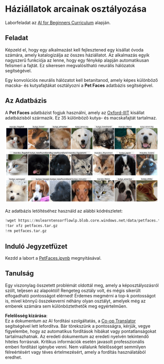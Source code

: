 <!--
CO_OP_TRANSLATOR_METADATA:
{
  "original_hash": "f3d2cee9cb3c52160419e560c57a690e",
  "translation_date": "2025-08-25T22:57:52+00:00",
  "source_file": "lessons/4-ComputerVision/07-ConvNets/lab/README.md",
  "language_code": "hu"
}
-->
# Háziállatok arcainak osztályozása

Laborfeladat az [AI for Beginners Curriculum](https://github.com/microsoft/ai-for-beginners) alapján.

## Feladat

Képzeld el, hogy egy alkalmazást kell fejlesztened egy kisállat óvoda számára, amely katalogizálja az összes háziállatot. Az alkalmazás egyik nagyszerű funkciója az lenne, hogy egy fénykép alapján automatikusan felismeri a fajtát. Ez sikeresen megvalósítható neurális hálózatok segítségével.

Egy konvolúciós neurális hálózatot kell betanítanod, amely képes különböző macska- és kutyafajtákat osztályozni a **Pet Faces** adatbázis segítségével.

## Az Adatbázis

A **Pet Faces** adatbázist fogjuk használni, amely az [Oxford-IIIT](https://www.robots.ox.ac.uk/~vgg/data/pets/) kisállat adatbázisból származik. Ez 35 különböző kutya- és macskafajtát tartalmaz.

![Az adatbázis, amellyel dolgozni fogunk](../../../../../../translated_images/data.50b2a9d5484bdbf0f52f5765b381cec9efe2bd296a98f007f90bedb6ac67f2a8.hu.png)

Az adatbázis letöltéséhez használd az alábbi kódrészletet:

```python
!wget https://mslearntensorflowlp.blob.core.windows.net/data/petfaces.tar.gz
!tar xfz petfaces.tar.gz
!rm petfaces.tar.gz
```

## Induló Jegyzetfüzet

Kezdd a labort a [PetFaces.ipynb](../../../../../../lessons/4-ComputerVision/07-ConvNets/lab/PetFaces.ipynb) megnyitásával.

## Tanulság

Egy viszonylag összetett problémát oldottál meg, amely a képosztályozásról szólt, teljesen az alapoktól! Rengeteg osztály volt, és mégis sikerült elfogadható pontosságot elérned! Érdemes megmérni a top-k pontosságot is, mivel könnyű összekeverni néhány olyan osztályt, amelyek még az emberek számára sem különböztethetők meg egyértelműen.

**Felelősség kizárása**:  
Ez a dokumentum az AI fordítási szolgáltatás, a [Co-op Translator](https://github.com/Azure/co-op-translator) segítségével lett lefordítva. Bár törekszünk a pontosságra, kérjük, vegye figyelembe, hogy az automatikus fordítások hibákat vagy pontatlanságokat tartalmazhatnak. Az eredeti dokumentum az eredeti nyelvén tekintendő hiteles forrásnak. Kritikus információk esetén javasolt professzionális emberi fordítást igénybe venni. Nem vállalunk felelősséget semmilyen félreértésért vagy téves értelmezésért, amely a fordítás használatából eredhet.